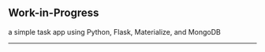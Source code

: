 
## Work-in-Progress


a simple task app using Python, Flask, Materialize, and MongoDB






----------------------------------------------------------------------------

